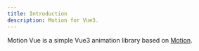 ```yaml
---
title: Introduction
description: Motion for Vue3.
---
```


Motion Vue is a simple Vue3 animation library based on [Motion](https://motion.dev).
